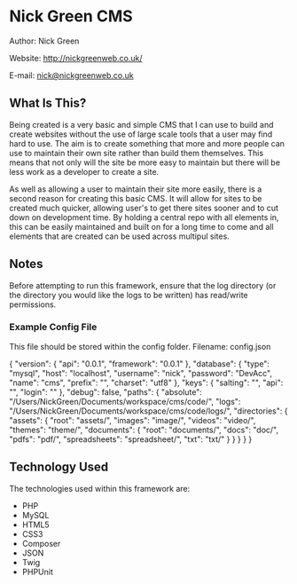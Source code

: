 # Nick Green CMS

Author: Nick Green


Website: http://nickgreenweb.co.uk/


E-mail: nick@nickgreenweb.co.uk


## What Is This?

Being created is a very basic and simple CMS that I can use to build and create websites without the use of large scale tools that a user may find hard to use. The aim is to create something that more and more people can use to maintain their own site rather than build them themselves. This means that not only will the site be more easy to maintain but there will be less work as a developer to create a site.

As well as allowing a user to maintain their site more easily, there is a second reason for creating this basic CMS. It will allow for sites to be created much quicker, allowing user's to get there sites sooner and to cut down on development time. By holding a central repo with all elements in, this can be easily maintained and built on for a long time to come and all elements that are created can be used across multipul sites.

## Notes

Before attempting to run this framework, ensure that the log directory (or the directory you would like the logs to be written) has read/write permissions.

### Example Config File

This file should be stored within the config folder.
Filename: config.json

{
	"version": {
		"api": "0.0.1",
		"framework": "0.0.1"
	},
	"database": {
		"type": "mysql",
		"host": "localhost",
		"username": "nick",
		"password": "DevAcc",
		"name": "cms",
		"prefix": "",
		"charset": "utf8"
	},
	"keys": {
		"salting": "",
		"api": "",
		"login": ""
	},
	"debug": false,
	"paths": {
		"absolute": "/Users/NickGreen/Documents/workspace/cms/code/",
		"logs": "/Users/NickGreen/Documents/workspace/cms/code/logs/",
		"directories": {
			"assets": {
				"root": "assets/",
				"images": "image/",
				"videos": "video/",
				"themes": "theme/",
				"documents": {
					"root": "documents/",
					"docs": "doc/",
					"pdfs": "pdf/",
					"spreadsheets": "spreadsheet/",
					"txt": "txt/"
				}
			}
		}
	}
}

## Technology Used

The technologies used within this framework are:
- PHP
- MySQL
- HTML5
- CSS3
- Composer
- JSON
- Twig
- PHPUnit